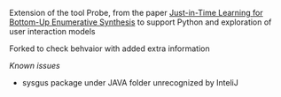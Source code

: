 Extension of the tool Probe, from the paper [Just-in-Time Learning for Bottom-Up Enumerative Synthesis](https://shraddhabarke.github.io/raw/probe.pdf) to support Python and exploration of user interaction models

Forked to check behvaior with added extra information

*Known issues*
- sysgus package under JAVA folder unrecognized by InteliJ
